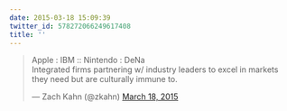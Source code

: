```yaml
---
date: 2015-03-18 15:09:39
twitter_id: 578272066249617408
title: ''
---
```


<blockquote class="twitter-tweet"><p lang="en" dir="ltr">Apple : IBM :: Nintendo : DeNa<br>Integrated firms partnering w/ industry leaders to excel in markets they need but are culturally immune to.</p>&mdash; Zach Kahn (@zkahn) <a href="https://twitter.com/zkahn/status/578266708131098624?ref_src=twsrc%5Etfw">March 18, 2015</a></blockquote>
<script async src="https://platform.twitter.com/widgets.js" charset="utf-8"></script>
